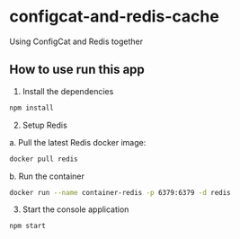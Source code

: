 # configcat-and-redis-cache
Using ConfigCat and Redis together

## How to use run this app

1. Install the dependencies

```sh
npm install
```

2. Setup Redis

a. Pull the latest Redis docker image:

```sh
docker pull redis
```

b. Run the container

```sh
docker run --name container-redis -p 6379:6379 -d redis
```

3. Start the console application

```sh
npm start
```
